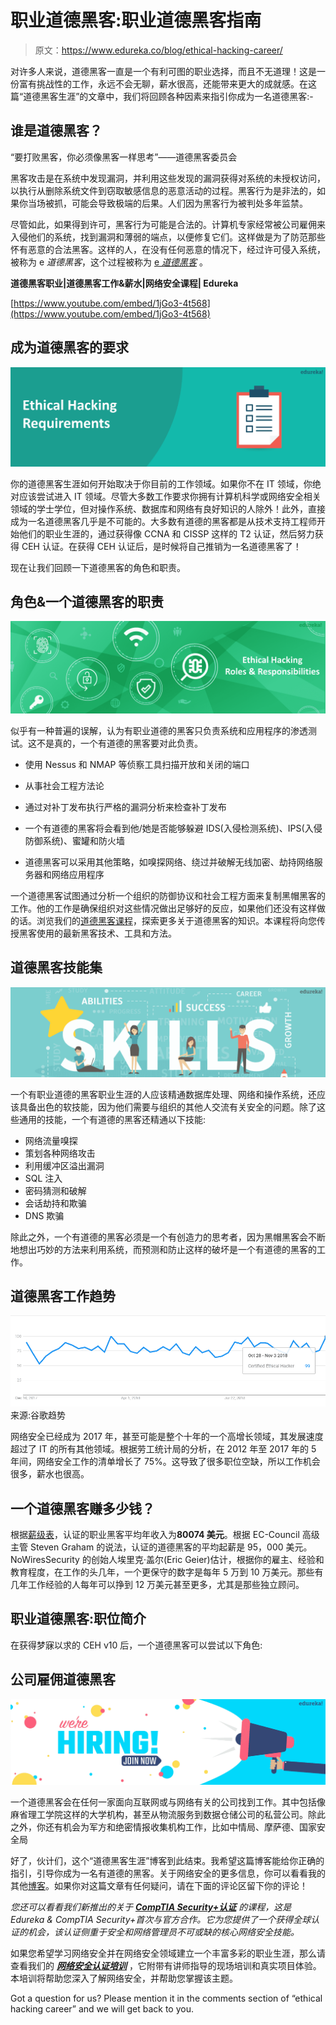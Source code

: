 # 职业道德黑客:职业道德黑客指南

> 原文：<https://www.edureka.co/blog/ethical-hacking-career/>

对许多人来说，道德黑客一直是一个有利可图的职业选择，而且不无道理！这是一份富有挑战性的工作，永远不会无聊，薪水很高，还能带来更大的成就感。在这篇“道德黑客生涯”的文章中，我们将回顾各种因素来指引你成为一名道德黑客:-

## **谁是道德黑客？**

“要打败黑客，你必须像黑客一样思考”——道德黑客委员会

黑客攻击是在系统中发现漏洞，并利用这些发现的漏洞获得对系统的未授权访问，以执行从删除系统文件到窃取敏感信息的恶意活动的过程。黑客行为是非法的，如果你当场被抓，可能会导致极端的后果。人们因为黑客行为被判处多年监禁。

尽管如此，如果得到许可，黑客行为可能是合法的。计算机专家经常被公司雇佣来入侵他们的系统，找到漏洞和薄弱的端点，以便修复它们。这样做是为了防范那些怀有恶意的合法黑客。这样的人，在没有任何恶意的情况下，经过许可侵入系统，被称为 e *道德黑客*，这个过程被称为 [e *道德黑客*](https://www.edureka.co/blog/what-is-ethical-hacking) 。

**道德黑客职业|道德黑客工作&薪水|网络安全课程| Edureka**

[https://www.youtube.com/embed/1jGo3-4t568](https://www.youtube.com/embed/1jGo3-4t568)

## **成为道德黑客的要求**

![Requirements - Ethical Hacking Career - Edureka](img/67e26b7580da0afd2d8292bde0157159.png)

你的道德黑客生涯如何开始取决于你目前的工作领域。如果你不在 IT 领域，你绝对应该尝试进入 IT 领域。尽管大多数工作要求你拥有计算机科学或网络安全相关领域的学士学位，但对操作系统、数据库和网络有良好知识的人除外！此外，直接成为一名道德黑客几乎是不可能的。大多数有道德的黑客都是从技术支持工程师开始他们的职业生涯的，通过获得像 CCNA 和 CISSP 这样的 T2 认证，然后努力获得 CEH 认证。在获得 CEH 认证后，是时候将自己推销为一名道德黑客了！

现在让我们回顾一下道德黑客的角色和职责。

## **角色&一个道德黑客的职责**

![Roles and Resp - Ethical Hacking Career - Edureka](img/d02b52f4a80e588eb5914b2ffe362890.png)

似乎有一种普遍的误解，认为有职业道德的黑客只负责系统和应用程序的渗透测试。这不是真的，一个有道德的黑客要对此负责。

*   使用 Nessus 和 NMAP 等侦察工具扫描开放和关闭的端口

*   从事社会工程方法论

*   通过对补丁发布执行严格的漏洞分析来检查补丁发布

*   一个有道德的黑客将会看到他/她是否能够躲避 IDS(入侵检测系统)、IPS(入侵防御系统)、蜜罐和防火墙
*   道德黑客可以采用其他策略，如嗅探网络、绕过并破解无线加密、劫持网络服务器和网络应用程序

一个道德黑客试图通过分析一个组织的防御协议和社会工程方面来复制黑帽黑客的工作。他的工作是确保组织对这些情况做出足够好的反应，如果他们还没有这样做的话。浏览我们的[道德黑客课程](https://www.edureka.co/ceh-ethical-hacking-certification-course)，探索更多关于道德黑客的知识。本课程将向您传授黑客使用的最新黑客技术、工具和方法。

## **道德黑客技能集**

![Skills - Ethical Hacking Career - Edureka](img/eaee7a383dcc30db2e8ba5474243ff9c.png)

一个有职业道德的黑客职业生涯的人应该精通数据库处理、网络和操作系统，还应该具备出色的软技能，因为他们需要与组织的其他人交流有关安全的问题。除了这些通用的技能，一个有道德的黑客还精通以下技能:

*   网络流量嗅探
*   策划各种网络攻击
*   利用缓冲区溢出漏洞
*   SQL 注入
*   密码猜测和破解
*   会话劫持和欺骗
*   DNS 欺骗

除此之外，一个有道德的黑客必须是一个有创造力的思考者，因为黑帽黑客会不断地想出巧妙的方法来利用系统，而预测和防止这样的破坏是一个有道德的黑客的工作。

## **道德黑客工作趋势**

[![Trends - Ethical Hacking Career- Edureka](img/b5aaf0188fd0e7f6d10cee6ce582eea7.png) ](/blog/wp-content/uploads/2018/12/Trends-Certified-Ethical-Hacker-Career-Edureka.png)  来源:谷歌趋势

网络安全已经成为 2017 年，甚至可能是整个十年的一个高增长领域，其发展速度超过了 IT 的所有其他领域。根据劳工统计局的分析，在 2012 年至 2017 年的 5 年间，网络安全工作的清单增长了 75%。这导致了很多职位空缺，所以工作机会很多，薪水也很高。

## **一个道德黑客赚多少钱？**

根据[薪级表](https://www.payscale.com/research/US/Job=Certified_Ethical_Hacker_(CEH)/Salary)，认证的职业黑客平均年收入为**80074 美元**。根据 EC-Council 高级主管 Steven Graham 的说法，认证的道德黑客的平均起薪是 95，000 美元。NoWiresSecurity 的创始人埃里克·盖尔(Eric Geier)估计，根据你的雇主、经验和教育程度，在工作的头几年，一个更保守的数字是每年 5 万到 10 万美元。那些有几年工作经验的人每年可以挣到 12 万美元甚至更多，尤其是那些独立顾问。

## **职业道德黑客:职位简介**

在获得梦寐以求的 CEH v10 后，一个道德黑客可以尝试以下角色:

## **公司雇佣道德黑客**

![Companies Hiring Banner - Ethical Hacking Career - Edureka](img/53ab4fe3cb6bfae5656f59699b97b537.png)

一个道德黑客会在任何一家面向互联网或与网络有关的公司找到工作。其中包括像麻省理工学院这样的大学机构，甚至从物流服务到数据仓储公司的私营公司。除此之外，你还有机会为军方和绝密情报收集机构工作，比如中情局、摩萨德、国家安全局

好了，伙计们，这个“道德黑客生涯”博客到此结束。我希望这篇博客能给你正确的指引，引导你成为一名有道德的黑客。关于网络安全的更多信息，你可以看看我的其他[博客](https://www.edureka.co/blog/?s=cybersecurity)。如果你对这篇文章有任何疑问，请在下面的评论区留下你的评论！

*您还可以看看我们新推出的关于 [**CompTIA Security+认证**](https://www.edureka.co/comptia-security-plus-certification-training) 的课程，这是 Edureka & CompTIA Security+首次与官方合作。它为您提供了一个获得全球认证的机会，该认证侧重于安全和网络管理员不可或缺的核心网络安全技能。*

如果您希望学习网络安全并在网络安全领域建立一个丰富多彩的职业生涯，那么请查看我们的 [***网络安全认证培训***](https://www.edureka.co/cybersecurity-certification-training) ，它附带有讲师指导的现场培训和真实项目体验。本培训将帮助您深入了解网络安全，并帮助您掌握该主题。

<article class="maincontentblog">Got a question for us? Please mention it in the comments section of “ethical hacking career” and we will get back to you.</article>